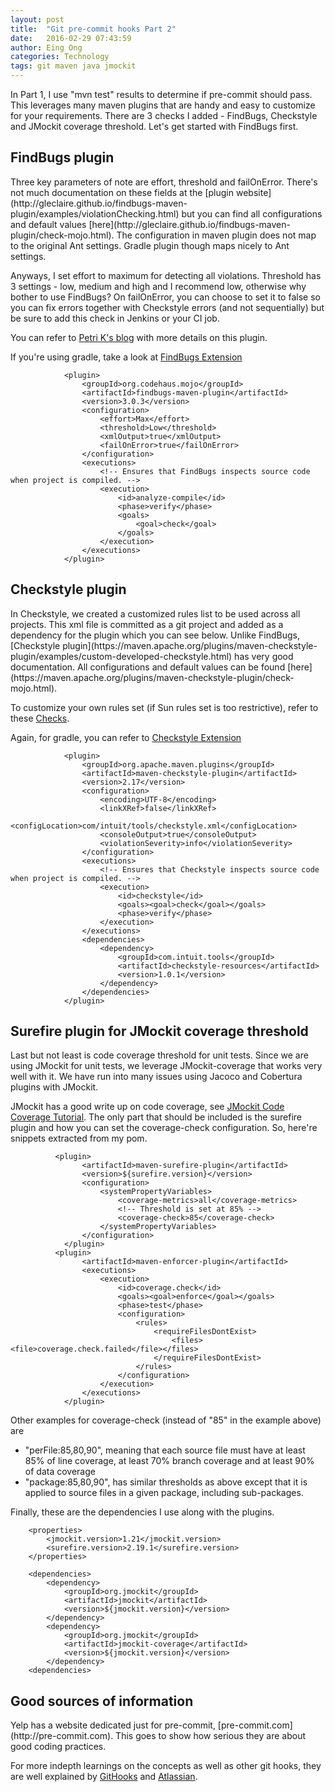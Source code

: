 ```yaml
---
layout: post
title:  "Git pre-commit hooks Part 2"
date:   2016-02-29 07:43:59
author: Eing Ong
categories: Technology
tags: git maven java jmockit
---
```

In Part 1, I use "mvn test" results to determine if pre-commit should pass. This leverages many maven plugins that are handy and easy to customize for your requirements. There are 3 checks I added - FindBugs, Checkstyle and JMockit coverage threshold. Let's get started with FindBugs first.

<h2>FindBugs plugin</h2>
Three key parameters of note are effort, threshold and failOnError. There's not much documentation on these fields at the [plugin website](http://gleclaire.github.io/findbugs-maven-plugin/examples/violationChecking.html) but you can find all configurations and default values [here](http://gleclaire.github.io/findbugs-maven-plugin/check-mojo.html). The configuration in maven plugin does not map to the original Ant settings. Gradle plugin though maps nicely to Ant settings. 

Anyways, I set effort to maximum for detecting all violations. Threshold has 3 settings - low, medium and high and I recommend low, otherwise why bother to use FindBugs? On failOnError, you can choose to set it to false so you can fix errors together with Checkstyle errors (and not sequentially) but be sure to add this check in Jenkins or your CI job.

You can refer to [Petri K's blog](http://www.petrikainulainen.net/programming/maven/findbugs-maven-plugin-tutorial/) with more details on this plugin.

If you're using gradle, take a look at [FindBugs Extension](https://docs.gradle.org/current/dsl/org.gradle.api.plugins.quality.FindBugsExtension.html)

~~~text
            <plugin>
                <groupId>org.codehaus.mojo</groupId>
                <artifactId>findbugs-maven-plugin</artifactId>
                <version>3.0.3</version>
                <configuration>
                    <effort>Max</effort>
                    <threshold>Low</threshold>
                    <xmlOutput>true</xmlOutput>
                    <failOnError>true</failOnError>
                </configuration>
                <executions>
                    <!-- Ensures that FindBugs inspects source code when project is compiled. -->
                    <execution>
                        <id>analyze-compile</id>
                        <phase>verify</phase>
                        <goals>
                            <goal>check</goal>
                        </goals>
                    </execution>
                </executions>
            </plugin>
~~~

<h2>Checkstyle plugin</h2>
In Checkstyle, we created a customized rules list to be used across all projects. This xml file is committed as a git project and added as a dependency for the plugin which you can see below. Unlike FindBugs, [Checkstyle plugin](https://maven.apache.org/plugins/maven-checkstyle-plugin/examples/custom-developed-checkstyle.html) has very good documentation. All configurations and default values can be found [here](https://maven.apache.org/plugins/maven-checkstyle-plugin/check-mojo.html).

To customize your own rules set (if Sun rules set is too restrictive), refer to these [Checks](http://checkstyle.sourceforge.net/checks.html).

Again, for gradle, you can refer to [Checkstyle Extension](https://docs.gradle.org/current/dsl/org.gradle.api.plugins.quality.CheckstyleExtension.html)

~~~text
            <plugin>
                <groupId>org.apache.maven.plugins</groupId>
                <artifactId>maven-checkstyle-plugin</artifactId>
                <version>2.17</version>
                <configuration>
                    <encoding>UTF-8</encoding>
                    <linkXRef>false</linkXRef>
                    <configLocation>com/intuit/tools/checkstyle.xml</configLocation>
                    <consoleOutput>true</consoleOutput>
                    <violationSeverity>info</violationSeverity>
                </configuration>
                <executions>
                    <!-- Ensures that Checkstyle inspects source code when project is compiled. -->
                    <execution>
                        <id>checkstyle</id>
                        <goals><goal>check</goal></goals>
                        <phase>verify</phase>
                    </execution>
                </executions>
                <dependencies>
                    <dependency>
                        <groupId>com.intuit.tools</groupId>
                        <artifactId>checkstyle-resources</artifactId>
                        <version>1.0.1</version>
                    </dependency>
                </dependencies>
            </plugin>
~~~

<h2>Surefire plugin for JMockit coverage threshold </h2>

Last but not least is code coverage threshold for unit tests. Since we are using JMockit for unit tests, we leverage JMockit-coverage that works very well with it. We have run into many issues using Jacoco and Cobertura plugins with JMockit.

JMockit has a good write up on code coverage, see [JMockit Code Coverage Tutorial](http://jmockit.org/tutorial/CodeCoverage.html). The only part that should be included is the surefire plugin and how you can set the coverage-check configuration. So, here're snippets extracted from my pom.

~~~text
          <plugin>
                <artifactId>maven-surefire-plugin</artifactId>
                <version>${surefire.version}</version>
                <configuration>
                    <systemPropertyVariables>
                        <coverage-metrics>all</coverage-metrics>
                        <!-- Threshold is set at 85% -->
                        <coverage-check>85</coverage-check>
                    </systemPropertyVariables>
                </configuration>
            </plugin>
          <plugin>
                <artifactId>maven-enforcer-plugin</artifactId>
                <executions>
                    <execution>
                        <id>coverage.check</id>
                        <goals><goal>enforce</goal></goals>
                        <phase>test</phase>
                        <configuration>
                            <rules>
                                <requireFilesDontExist>
                                    <files><file>coverage.check.failed</file></files>
                                </requireFilesDontExist>
                            </rules>
                        </configuration>
                    </execution>
                </executions>
            </plugin>
~~~

Other examples for coverage-check (instead of "85" in the example above) are 
<ul>
<li>"perFile:85,80,90", meaning that each source file must have at least 85% of line coverage, at least 70% branch coverage and at least 90% of data coverage </li>
<li>"package:85,80,90", has similar thresholds as above except that it is applied to source files in a given package, including sub-packages.</li>
</ul>

Finally, these are the dependencies I use along with the plugins.

~~~text
    <properties>
        <jmockit.version>1.21</jmockit.version>
        <surefire.version>2.19.1</surefire.version>
    </properties>

    <dependencies>
        <dependency>
            <groupId>org.jmockit</groupId>
            <artifactId>jmockit</artifactId>
            <version>${jmockit.version}</version>
        </dependency>
        <dependency>
            <groupId>org.jmockit</groupId>
            <artifactId>jmockit-coverage</artifactId>
            <version>${jmockit.version}</version>
        </dependency>
    <dependencies>
~~~

<h2>Good sources of information</h2>
Yelp has a website dedicated just for pre-commit, [pre-commit.com](http://pre-commit.com). This goes to show how serious they are about good coding practices. 

For more indepth learnings on the concepts as well as other git hooks, they are well explained by [GitHooks](http://githooks.com) and [Atlassian](https://www.atlassian.com/git/tutorials/git-hooks/conceptual-overview).
